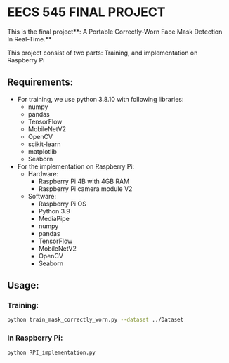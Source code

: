 # EECS 545 FINAL PROJECT

This is the final project**:  A Portable Correctly-Worn Face Mask Detection In Real-Time.**

This  project consist of two parts: Training, and implementation on Raspberry Pi

## Requirements:

- For training, we use python 3.8.10 with following libraries:
    - numpy
    - pandas
    - TensorFlow
    - MobileNetV2
    - OpenCV
    - scikit-learn
    - matplotlib
    - Seaborn
- For the implementation on Raspberry Pi:
    - Hardware:
        - Raspberry Pi 4B with 4GB RAM
        - Raspberry Pi camera module V2
    - Software:
        - Raspberry Pi OS
        - Python 3.9
        - MediaPipe
        - numpy
        - pandas
        - TensorFlow
        - MobileNetV2
        - OpenCV
        - Seaborn

## Usage:

### Training:

```bash
python train_mask_correctly_worn.py --dataset ../Dataset
```

### In Raspberry Pi:

```bash
python RPI_implementation.py
```